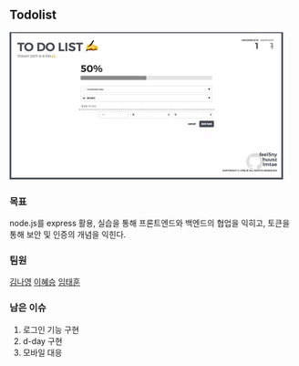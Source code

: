 ## Todolist
<img src ="/public/dist/img/tk00.gif">

### 목표
node.js를 express 활용, 실습을 통해 프론트엔드와 백엔드의 협업을 익히고, 토큰을 통해 보안 및 인증의 개념을 익힌다.

### 팀원
[김나영](https://github.com/feel5ny)
[이혜승](https://github.com/huusz)
[임태훈](https://github.com/Imtae)

### 남은 이슈
1. 로그인 기능 구현
2. d-day 구현
3. 모바일 대응